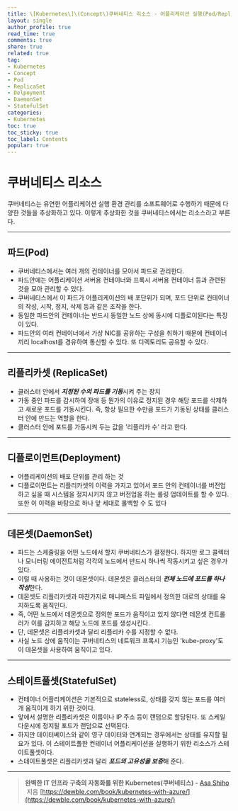 ```yaml
---
title: \[Kubernetes\]\(Concept\)쿠버네티스 리소스 - 어플리케이션 실행(Pod/ReplicaSet/Delpoyment/DaemonSet/StatefulSet)
layout: single
author_profile: true
read_time: true
comments: true
share: true
related: true
tag:
- Kubernetes
- Concept
- Pod
- ReplicaSet
- Delpoyment
- DaemonSet
- StatefulSet
categories:
- Kubernetes
toc: true
toc_sticky: true
toc_label: Contents
popular: true
---
```

# 쿠버네티스 리소스
쿠버네티스는 유연한 어플리케이션 실행 환경 관리를 소프트웨어로 수행하기 때문에 다양한 것들을 추상화하고 있다. 이렇게 추상화한 것을 쿠버네티스에서는 리소스라고 부른다.

---

## 파드(Pod)

- 쿠버네티스에서는 여러 개의 컨테이너를 모아서 파드로 관리한다.
- 파드안에는 어플리케이션 서버용 컨테이너와 프록시 서버용 컨테이너 등과 관련된 것을 모아 관리할 수 있다.
- 쿠버네티스에서 이 파드가 어플리케이션의 배 포단위가 되며, 포드 단위로 컨테이너의 작성, 시작, 정지, 삭제 등과 같은 조작을 한다.
- 동일한 파드안의 컨테이너는 반드시 동일한 노드 상에 동시에 디플로이된다는 특징이 있다.
- 파드안의 여러 컨테이너에서 가상 NIC를 공유하는 구성을 취하기 때문에 컨테이너 끼리 localhost를 경유하여 통신할 수 있다. 또 디렉토리도 공유할 수 있다.

---

## 리플리카셋 (ReplicaSet)

- 클러스터 안에서 ***지정된 수의 파드를 기동***시켜 주는 장치
- 가동 중인 파드를 감시하여 장애 등 뭔가의 이유로 정지된 경우 해당 포드를 삭제하고 새로운 포드를 기동시킨다. 즉, 항상 필요한 수만큼 포드가 기동된 상태를 클러스터 안에 만드는 역할을 한다.
- 클러스터 안에 포드를 가동시켜 두는 값을 '리플리카 수' 라고 한다.

---

## 디플로이먼트(Deployment)

- 어플리케이션의 배포 단위를 관리 하는 것
- 디플로이먼트는 리플리카셋의 이력을 가지고 있어서 포드 안의 컨테이너를 버전업하고 싶을 때 시스템을 정지시키지 않고 버전업을 하는 롤링 업데이트를 할 수 있다. 또한 이 이력을 바탕으로 하나 앞 세대로 롤백할 수 도 있다

---

## 데몬셋(DaemonSet)

- 파드는 스케줄링을 어떤 노드에서 할지 쿠버네티스가 결정한다. 하지만 로그 콜렉터나 모니터링 에이전트처럼 각각의 노드에서 반드시 하나씩 작동시키고 싶은 경우가 있다.
- 이럴 때 사용하는 것이 데몬셋이다. 데몬셋은 클러스터의 ***전체 노드에 포드를 하나 작성***한다.
- 데몬셋도 리플리카셋과 마찬가지로 매니페스트 파일에서 정의한 대로의 상태를 유지하도록 움직인다.
- 즉, 어떤 노드에서 데몬셋으로 정의한 포드가 움직이고 있지 않다면 데몬셋 컨트롤러가 이를 감지하고 해당 노드에 포드를 생성시킨다.
- 단, 데몬셋은 리플리카셋과 달리 리플리카 수를 지정할 수 없다.
- 사실 노드 상에 움직이는 쿠버네티스의 네트워크 프록시 기능인 'kube-proxy'도 이 데몬셋을 사용하여 움직이고 있다.

---

## 스테이트풀셋(StatefulSet)

- 컨테이너 어플리케이션은 기본적으로 stateless로, 상태를 갖지 않는 포드를 여러 개 움직이게 하기 위한 것이다.
- 앞에서 설명한 리플리카셋은 이름이나 IP 주소 등이 랜덤으로 할당된다. 또 스케일 다운시에 정지될 포드가 랜덤으로 선택된다.
- 하지만 데이터베이스와 같이 영구 데이터와 연계되는 경우에서는 상태를 유지할 필요가 있다. 이 스테이트풀한 컨테이너 어플리케이션을 실행하기 위한 리소스가 스테이트풀셋이다.
- 스테이트풀셋은 리플리카셋과 달리 ***포드의 고유성을 보증***해 준다.

---

> **완벽한 IT 인프라 구축의 자동화를 위한 Kubernetes(쿠버네티스) -** [Asa Shiho](http://www.kyobobook.co.kr/product/detailViewKor.laf?ejkGb=KOR&mallGb=KOR&barcode=9788956748412&orderClick=LAG&Kc=#)
 지음
[https://dewble.com/book/kubernetes-with-azure/](https://dewble.com/book/kubernetes-with-azure/)
> 